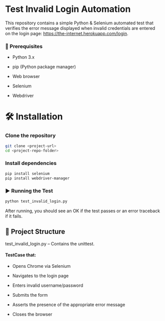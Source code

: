 # Test Invalid Login Automation

This repository contains a simple Python & Selenium automated test that verifies the error message displayed when invalid credentials are entered on the login page: https://the-internet.herokuapp.com/login.

### 🚀 Prerequisites

- Python 3.x

- pip (Python package manager)

- Web browser

- Selenium

- Webdriver

# 🛠️ Installation

### Clone the repository
```sh
git clone <project-url>
cd <project-repo-folder>
```

### Install dependencies

``` sh
pip install selenium
pip install webdriver-manager
```

### ▶️ Running the Test
``` sh
python test_invalid_login.py
```

After running, you should see an OK if the test passes or an error traceback if it fails.

## 📂 Project Structure

test_invalid_login.py – Contains the unittest.

#### TestCase that:

- Opens Chrome via Selenium

- Navigates to the login page

- Enters invalid username/password

- Submits the form

- Asserts the presence of the appropriate error message

- Closes the browser

